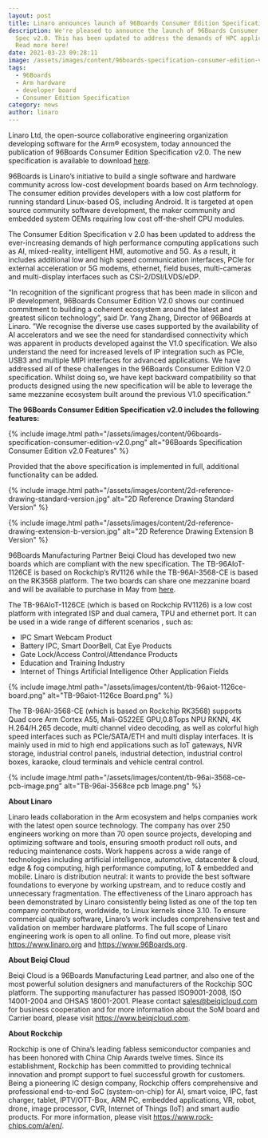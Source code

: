 ```yaml
---
layout: post
title: Linaro announces launch of 96Boards Consumer Edition Specification v2.0
description: We're pleased to announce the launch of 96Boards Consumer Edition
  Spec v2.0. This has been updated to address the demands of HPC applications.
  Read more here!
date: 2021-03-23 09:28:11
image: /assets/images/content/96boards-specification-consumer-edition-v2.jpg
tags:
  - 96Boards
  - Arm hardware
  - developer board
  - Consumer Edition Specification
category: news
author: linaro
---
```

Linaro Ltd, the open-source collaborative engineering organization developing software for the Arm® ecosystem, today announced the publication of 96Boards Consumer Edition Specification v2.0. The new specification is available to download [here](https://www.96boards.org/specifications/).

96Boards is Linaro’s initiative to build a single software and hardware community across low-cost development boards based on Arm technology. The consumer edition provides developers with a low cost platform for running standard Linux-based OS, including Android. It is targeted at open source community software development, the maker community and embedded system OEMs requiring low cost off-the-shelf CPU modules. 

The Consumer Edition Specification v 2.0 has been updated to address the ever-increasing demands of high performance computing applications such as AI, mixed-reality, intelligent HMI, automotive and 5G. As a result, it includes additional low and high speed communication interfaces, PCIe for external acceleration or 5G modems, ethernet, field buses, multi-cameras and multi-display interfaces such as CSI-2/DSI/LVDS/eDP.

“In recognition of the significant progress that has been made in silicon and IP development, 96Boards Consumer Edition V2.0 shows our continued commitment to building a coherent ecosystem around the latest and greatest silicon technology”, said Dr. Yang Zhang, Director of 96Boards at Linaro. ”We recognise the diverse use cases supported by the availability of AI accelerators and we see the need for standardised connectivity which was apparent in products developed against the V1.0 specification. We also understand the need for increased levels of IP integration such as PCIe, USB3 and multiple MIPI interfaces for advanced applications. We have addressed all of these challenges in the 96Boards Consumer Edition V2.0 specification. Whilst doing so, we have kept backward compatibility so that products designed using the new specification will be able to leverage the same mezzanine ecosystem built around the previous V1.0 specification.” 

**The 96Boards Consumer Edition Specification v2.0 includes the following features:**

{% include image.html path="/assets/images/content/96boards-specification-consumer-edition-v2.0.png" alt="96Boards Specification Consumer Edition v2.0 Features" %}

Provided that the above specification is implemented in full, additional functionality can be added. 

{% include image.html path="/assets/images/content/2d-reference-drawing-standard-version.jpg" alt="2D Reference Drawing Standard Version" %}

{% include image.html path="/assets/images/content/2d-reference-drawing-extension-b-version.jpg" alt="2D Reference Drawing Extension B Version" %}

96Boards Manufacturing Partner Beiqi Cloud has developed two new boards which are compliant with the new specification. The TB-96AIoT-1126CE is based on Rockchip’s RV1126 while the TB-96AI-3568-CE is based on the RK3568 platform. The two boards can share one mezzanine board and will be available to purchase in May from [here](https://www.beiqicloud.com).

The TB-96AIoT-1126CE (which is based on Rockchip RV1126) is a low cost platform with integrated ISP and dual camera, TPU and ethernet port.  It can be used in a wide range of different scenarios , such as:

* IPC Smart Webcam Product
* Battery IPC, Smart DoorBell, Cat Eye Products
* Gate Lock/Access Control/Attendance Products
* Education and Training Industry
* Internet of Things Artificial Intelligence Other Application Fields

{% include image.html path="/assets/images/content/tb-96aiot-1126ce-board.png" alt="TB-96aiot-1126ce Board.png" %}

The TB-96AI-3568-CE (which is based on Rockchip RK3568) supports Quad core Arm Cortex A55, Mali-G522EE GPU,0.8Tops NPU RKNN, 4K H.264/H.265 decode, multi channel video decoding, as well as colorful high speed interfaces such as PCIe/SATA/ETH and multi display interfaces. It is mainly used in mid to high end applications such as IoT gateways, NVR storage, industrial control panels, industrial detection, industrial control boxes, karaoke, cloud terminals and vehicle central control.

{% include image.html path="/assets/images/content/tb-96ai-3568-ce-pcb-image.png" alt="TB-96ai-3568ce pcb Image.png" %}

**About Linaro**

Linaro leads collaboration in the Arm ecosystem and helps companies work with the latest open source technology. The company has over 250 engineers working on more than 70 open source projects, developing and optimizing software and tools, ensuring smooth product roll outs, and reducing maintenance costs. Work happens across a wide range of technologies including artificial intelligence, automotive, datacenter & cloud, edge & fog computing, high performance computing, IoT & embedded and mobile. Linaro is distribution neutral: it wants to provide the best software foundations to everyone by working upstream, and to reduce costly and unnecessary fragmentation. The effectiveness of the Linaro approach has been demonstrated by Linaro consistently being listed as one of the top ten company contributors, worldwide, to Linux kernels since 3.10.
To ensure commercial quality software, Linaro’s work includes comprehensive test and validation on member hardware platforms. The full scope of Linaro engineering work is open to all online. To find out more, please visit <https://www.linaro.org> and <https://www.96Boards.org>.

**About Beiqi Cloud**

Beiqi Cloud is a 96Boards Manufacturing Lead partner, and also one of the most powerful solution designers and manufacturers of the Rockchip SOC platform. The supporting manufacturer has passed ISO9001-2008, ISO 14001-2004 and OHSAS 18001-2001. Please contact sales@beiqicloud.com for business cooperation and for more information about the SoM board and Carrier board, please visit [](https://www.beiqicloud.com)<https://www.beiqicloud.com>.

**About Rockchip**

Rockchip is one of China’s leading fabless semiconductor companies and has been honored with China Chip Awards twelve times. Since its establishment, Rockchip has been committed to providing technical innovation and prompt support to fuel successful growth for customers. Being a pioneering IC design company, Rockchip offers comprehensive and professional end-to-end SoC (system-on-chip) for AI, smart voice, IPC, fast charger, tablet, IPTV/OTT-Box, ARM PC, embedded applications, VR, robot, drone, image processor, CVR, Internet of Things (IoT) and smart audio products. For more information, please visit <https://www.rock-chips.com/a/en/>.
